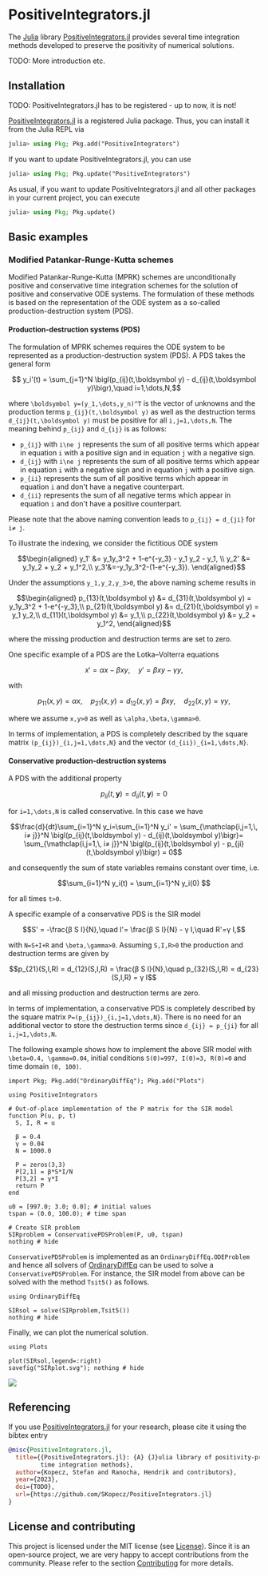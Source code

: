 # PositiveIntegrators.jl

The [Julia]() library
[PositiveIntegrators.jl](https://github.com/ranocha/PositiveIntegrators.jl)
provides several time integration methods developed to preserve the positivity
of numerical solutions.

TODO: More introduction etc.


## Installation

TODO: PositiveIntegrators.jl has to be registered - up to now, it is not!

[PositiveIntegrators.jl](https://github.com/SKopecz/PositiveIntegrators.jl)
is a registered Julia package. Thus, you can install it from the Julia REPL via
```julia
julia> using Pkg; Pkg.add("PositiveIntegrators")
```

If you want to update PositiveIntegrators.jl, you can use
```julia
julia> using Pkg; Pkg.update("PositiveIntegrators")
```
As usual, if you want to update PositiveIntegrators.jl and all other
packages in your current project, you can execute
```julia
julia> using Pkg; Pkg.update()
```


## Basic examples

### Modified Patankar-Runge-Kutta schemes

Modified Patankar-Runge-Kutta (MPRK) schemes are unconditionally positive and conservative time integration schemes for the solution of positive and conservative ODE systems. The formulation of these methods is based on the representation of the ODE system as a so-called production-destruction system (PDS).

#### Production-destruction systems (PDS)

The formulation of MPRK schemes requires the ODE system to be represented as a production-destruction system (PDS). A PDS takes the general form
```math
    y_i'(t) = \sum_{j=1}^N \bigl(p_{ij}(t,\boldsymbol y) - d_{ij}(t,\boldsymbol y)\bigr),\quad i=1,\dots,N,
```
where ``\boldsymbol y=(y_1,\dots,y_n)^T`` is the vector of unknowns and the production terms ``p_{ij}(t,\boldsymbol y)`` as well as the destruction terms ``d_{ij}(t,\boldsymbol y)`` must be positive for all ``i,j=1,\dots,N``. The meaning behind ``p_{ij}`` and ``d_{ij}`` is as follows:
* ``p_{ij}`` with ``i\ne j`` represents the sum of all positive terms which 
  appear in equation ``i`` with a positive sign and in equation ``j`` with a negative sign.
* ``d_{ij}`` with ``i\ne j`` represents the sum of all positive terms which 
  appear in equation ``i`` with a negative sign and in equation ``j`` with a positive sign.
* ``p_{ii}`` represents the sum of all positive terms  which appear in   
  equation ``i`` and don't have a negative counterpart.
* ``d_{ii}`` represents the sum of all negative terms which appear in   
  equation ``i`` and don't have a positive counterpart.

Please note that the above naming convention leads to ``p_{ij} = d_{ji}`` for ``i≠ j``.

To illustrate the indexing, we consider the fictitious ODE system
```math
\begin{aligned}
y_1' &= y_1y_3^2 + 1-e^{-y_3} - y_1 y_2 - y_1, \\
y_2' &= y_1y_2 + y_2 + y_1^2,\\
y_3'&=-y_1y_3^2-(1-e^{-y_3}).
\end{aligned}
```
Under the assumptions ``y_1,y_2,y_3>0``, the above naming scheme results in
```math
\begin{aligned}
p_{13}(t,\boldsymbol y) &= d_{31}(t,\boldsymbol y) = y_1y_3^2 + 1-e^{-y_3},\\
p_{21}(t,\boldsymbol y) &= d_{21}(t,\boldsymbol y) = y_1 y_2,\\
d_{11}(t,\boldsymbol y) &= y_1,\\
p_{22}(t,\boldsymbol y) &= y_2 + y_1^2,
\end{aligned}
```
where the missing production and destruction terms are set to zero.

One specific example of a PDS are the Lotka–Volterra equations
```math
x' = α x - β x y,\quad
y' = β x y - γ y,
```
with 
```math
p_{11}(x,y) = α x,\quad
p_{21}(x,y) = d_{12}(x, y) = β x y,\quad
d_{22}(x,y) = γ y,
```
where we assume ``x,y>0`` as well as ``\alpha,\beta,\gamma>0``.

In terms of implementation, a PDS is completely described by the square matrix ``(p_{ij})_{i,j=1,\dots,N}`` and the vector ``(d_{ii})_{i=1,\dots,N}``. 

#### Conservative production-destruction systems

A PDS with the additional property
```math
  p_{ii}(t,\boldsymbol y)=d_{ii}(t,\boldsymbol y)=0
``` 
for ``i=1,\dots,N`` is called conservative. In this case we have

```math
\frac{d}{dt}\sum_{i=1}^N y_i=\sum_{i=1}^N y_i' = \sum_{\mathclap{i,j=1,\, i≠ j}}^N \bigl(p_{ij}(t,\boldsymbol y) - d_{ij}(t,\boldsymbol y)\bigr)= \sum_{\mathclap{i,j=1,\, i≠ j}}^N \bigl(p_{ij}(t,\boldsymbol y) - p_{ji}(t,\boldsymbol y)\bigr) = 0
```

and consequently the sum of state variables remains constant over time, i.e.
```math 
\sum_{i=1}^N y_i(t) = \sum_{i=1}^N y_i(0) 
```
for all times ``t>0``.

A specific example of a conservative PDS is the SIR model
```math
S' = -\frac{β S I}{N},\quad I'= \frac{β S I}{N} - γ I,\quad R'=γ I,
```
with ``N=S+I+R`` and ``\beta,\gamma>0``. Assuming ``S,I,R>0`` the production and destruction terms are given by
```math
p_{21}(S,I,R) = d_{12}(S,I,R) = \frac{β S I}{N},\quad p_{32}(S,I,R) = d_{23}(S,I,R) = γ I
```
and all missing production and destruction terms are zero.

In terms of implementation, a conservative PDS is completely described by the square matrix ``P=(p_{ij})_{i,j=1,\dots,N}``. There is no need for an additional vector to store the destruction terms since ``d_{ij} = p_{ji}`` for all ``i,j=1,\dots,N``. 

The following example shows how to implement the above SIR model with ``\beta=0.4, \gamma=0.04``, initial conditions ``S(0)=997, I(0)=3, R(0)=0`` and time domain ``(0, 100)``.

```@setup SIR
import Pkg; Pkg.add("OrdinaryDiffEq"); Pkg.add("Plots")
```

```@example SIR
using PositiveIntegrators

# Out-of-place implementation of the P matrix for the SIR model
function P(u, p, t)
  S, I, R = u

  β = 0.4
  γ = 0.04
  N = 1000.0

  P = zeros(3,3)
  P[2,1] = β*S*I/N
  P[3,2] = γ*I
  return P
end

u0 = [997.0; 3.0; 0.0]; # initial values
tspan = (0.0, 100.0); # time span

# Create SIR problem
SIRproblem = ConservativePDSProblem(P, u0, tspan)
nothing # hide
```
`ConservativePDSProblem` is implemented as an `OrdinaryDiffEq.ODEProblem` and hence all solvers of [OrdinaryDiffEq](https://docs.sciml.ai/OrdinaryDiffEq/stable/) can be used to solve a `ConservativePDSProblem`. For instance, the SIR model from above can be solved with the method `Tsit5()` as follows.

```@example SIR
using OrdinaryDiffEq 

SIRsol = solve(SIRproblem,Tsit5())
nothing # hide
```
Finally, we can plot the numerical solution.
```@example SIR
using Plots

plot(SIRsol,legend=:right)
savefig("SIRplot.svg"); nothing # hide
```
![](SIRplot.svg)


## Referencing

If you use
[PositiveIntegrators.jl](https://github.com/ranocha/PositiveIntegrators.jl)
for your research, please cite it using the bibtex entry
```bibtex
@misc{PositiveIntegrators.jl,
  title={{PositiveIntegrators.jl}: {A} {J}ulia library of positivity-preserving
         time integration methods},
  author={Kopecz, Stefan and Ranocha, Hendrik and contributors},
  year={2023},
  doi={TODO},
  url={https://github.com/SKopecz/PositiveIntegrators.jl}
}
```


## License and contributing

This project is licensed under the MIT license (see [License](@ref)).
Since it is an open-source project, we are very happy to accept contributions
from the community. Please refer to the section [Contributing](@ref) for more
details.
